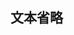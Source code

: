 ## 文本省略

<script setup>
    import BasicDemo from '../demo/basic_demo.vue'
</script>

<BasicDemo />
